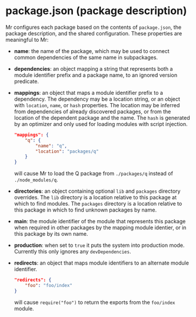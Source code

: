 package.json (package description)
==================================

Mr configures each package based on the contents of `package.json`, the
package description, and the shared configuration. These properties are
meaningful to Mr:

-   **name**: the name of the package, which may be used to connect
    common dependencies of the same name in subpackages.
-   **dependencies**: an object mapping a string that represents both a
    module identifier prefix and a package name, to an ignored version
    predicate.
-   **mappings**: an object that maps a module identifier prefix to a
    dependency.  The dependency may be a location string, or an object
    with `location`, `name`, or `hash` properties.  The location may be
    inferred from dependencies of already discovered packages, or from
    the location of the dependent package and the name.  The `hash` is
    generated by an optimizer and only used for loading modules with
    script injection.

    ```json
    "mappings": {
        "q": {
            "name": "q",
            "location": "packages/q"
        }
    }
    ```

    will cause Mr to load the Q package from `./packages/q` instead of
    `./node_modules/q`.

-   **directories**: an object containing optional `lib` and `packages`
    directory overrides.  The `lib` directory is a location relative to
    this package at which to find modules.  The `packages` directory is
    a location relative to this package in which to find unknown
    packages by name.
-   **main**: the module identifier of the module that represents this
    package when required in other packages by the mapping module
    identier, or in this package by its own name.
-   **production**: when set to `true` it puts the system into production mode.
    Currently this only ignores any `devDependencies`.
-   **redirects**: an object that maps module identifiers to an alternate module identifier.

    ```json
    "redirects": {
        "foo": "foo/index"
    }
    ```

    will cause `require("foo")` to return the exports from the `foo/index` module.

